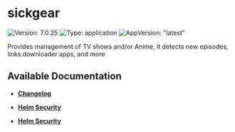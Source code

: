 # sickgear

![Version: 7.0.25](https://img.shields.io/badge/Version-7.0.25-informational?style=flat-square) ![Type: application](https://img.shields.io/badge/Type-application-informational?style=flat-square) ![AppVersion: "latest"](https://img.shields.io/badge/AppVersion-"latest"-informational?style=flat-square)

Provides management of TV shows and/or Anime, it detects new episodes, links downloader apps, and more

## Available Documentation

- [**Changelog**](CHANGELOG)

- [**Helm Security**](container-security)

- [**Helm Security**](helm-security)


